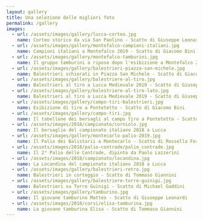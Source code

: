 ```yaml
---
layout: gallery
title: Una selezione delle migliori foto
permalink: /gallery
images:
  - url: /assets/images/gallery/lucca-corteo.jpg
    name: Corteo storico da via San Paolino - Scatto di Giuseppe Leonardi
  - url: /assets/images/gallery/montefalco-campioni-italiani.jpg
    name: Campioni italiani a Montefalco 2019 - Scatto di Giacomo Bini
  - url: /assets/images/gallery/montefalco-tamburini.jpg
    name: Il gruppo tamburini a riposo dopo l'esibizione a Montefalco 2019 - Scatto di Giacomo Bini
  - url: /assets/images/gallery/balestrieri-piazza-san-michele.jpg
    name: Balestrieri schierati in Piazza San Michele - Scatto di Giacomo Bini
  - url: /assets/images/gallery/balestriere-al-tiro.jpg
    name: Balestrieri al tiro a Lucca Medievale 2019 - Scatto di Giuseppe Leonardi
  - url: /assets/images/gallery/balestriere-al-tiro-lato.jpg
    name: Balestrieri al tiro a Lucca Medievale 2019 - Scatto di Giuseppe Leonardi
  - url: /assets/images/gallery/campo-tiri-balestrieri.jpg
    name: Esibizione di tiro a Pontetetto - Scatto di Giacomo Bini
  - url: /assets/images/gallery/campo-tiri.jpg
    name: Il tabellone dei bersagli al campo tiro a Pontetetto - Scatto di Giacomo Bini
  - url: /assets/images/2018/campionato/corniolo.jpg
    name: Il bersaglio del campionato italiano 2018 a Lucca
  - url: /assets/images/gallery/montecarlo-palio-2019.jpg
    name: Il Palio dei Balistarii a Montecarlo - Scatto di Rossella Forassiepi
  - url: /assets/images/2018/palio-contrade/palio_contrade.jpg
    name: Il 2° Palio delle Contrade, dipinto da Paolo Lazzerini
  - url: /assets/images/2018/campionato/locandina.jpg
    name: La Locandina del campionato italiano 2018 a Lucca
  - url: /assets/images/gallery/balestrieri-retro.jpg
    name: Balestrieri in corteggio - Scatto di Tommaso Giannini
  - url: /assets/images/gallery/balestriere-torre-guinigi.jpg
    name: Balestrieri su Torre Guinigi - Scatto di Michael Gaddini
  - url: /assets/images/gallery/tamburino.jpg
    name: Il giovane tamburino Matteo - Scatto di Giuseppe Leonardi
  - url: /assets/images/2018/corsi/elisa-tamburina.jpg
    name: La giovane tamburina Elisa - Scatto di Tommaso Giannini
---
```


